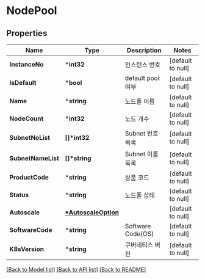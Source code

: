 # NodePool

## Properties
Name | Type | Description | Notes
------------ | ------------- | ------------- | -------------
**InstanceNo** | ***int32** | 인스턴스 번호 | [default to null]
**IsDefault** | ***bool** | default pool 여부 | [default to null]
**Name** | ***string** | 노드풀 이름 | [default to null]
**NodeCount** | ***int32** | 노드 개수 | [default to null]
**SubnetNoList** | **[]\*int32** | Subnet 번호 목록 | [default to null]
**SubnetNameList** | **[]\*string** | Subnet 이름 목록 | [default to null]
**ProductCode** | ***string** | 상품 코드 | [default to null]
**Status** | ***string** | 노드풀 상태 | [default to null]
**Autoscale** | **[*AutoscaleOption](AutoscaleOption.md)** |  | [default to null]
**SoftwareCode** | ***string** | Software Code(OS) | [default to null]
**K8sVersion** | ***string** | 쿠버네티스 버전 | [default to null]

[[Back to Model list]](../README.md#documentation-for-models) [[Back to API list]](../README.md#documentation-for-api-endpoints) [[Back to README]](../README.md)


